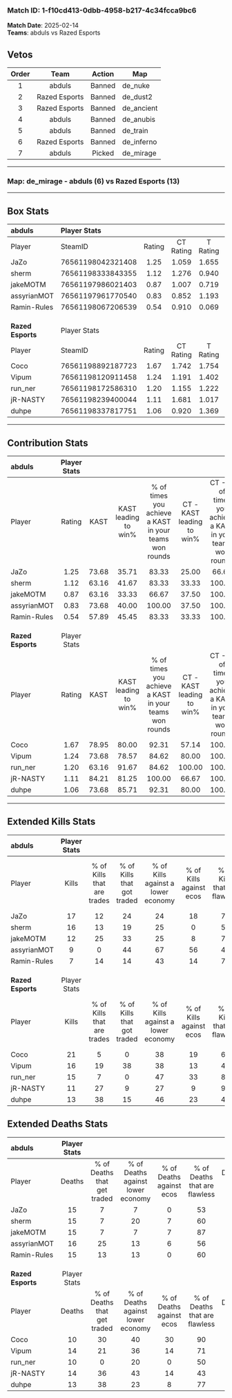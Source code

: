 ### Match ID: 1-f10cd413-0dbb-4958-b217-4c34fcca9bc6  
**Match Date**: 2025-02-14  
**Teams**: abduls vs Razed Esports  

## Vetos  

| Order | Team | Action | Map |
| :---: | :--: | :----: | --- |
| 1 | abduls | Banned | de_nuke |
| 2 | Razed Esports | Banned | de_dust2 |
| 3 | Razed Esports | Banned | de_ancient |
| 4 | abduls | Banned | de_anubis |
| 5 | abduls | Banned | de_train |
| 6 | Razed Esports | Banned | de_inferno |
| 7 | abduls | Picked | de_mirage |

---  

### **Map**: de_mirage - abduls (6) vs Razed Esports (13)  
---  

## Box Stats  

| **abduls**        | Player Stats      |        |           |          |       |       |       |         |        |      |     |
| :- | :- | :-: | :-: | :-: | :-: | :-: | :-: | :-: | :-: | :-: | :-: |
| Player            | SteamID           | Rating | CT Rating | T Rating | KAST  |  ADR  | Kills | Assists | Deaths | K/D  | HS% |
| JaZo              | 76561198042321408 |  1.25  |   1.059   |  1.655   | 73.68 | 89.8  |  17   |    2    |   15   | 1.13 | 64  |
| sherm             | 76561198333843355 |  1.12  |   1.276   |  0.940   | 63.16 | 89.7  |  16   |    1    |   15   | 1.07 | 43  |
| jakeMOTM          | 76561197986021403 |  0.87  |   1.007   |  0.719   | 63.16 | 65.5  |  12   |    3    |   15   | 0.80 | 66  |
| assyrianMOT       | 76561197961770540 |  0.83  |   0.852   |  1.193   | 73.68 | 68.6  |   9   |    9    |   16   | 0.56 | 44  |
| Ramin-Rules       | 76561198067206539 |  0.54  |   0.910   |  0.069   | 57.89 | 47.5  |   7   |    2    |   15   | 0.47 | 42  |
|                   |                   |        |           |          |       |       |       |         |        |      |     |
|                   |                   |        |           |          |       |       |       |         |        |      |     |
|                   |                   |        |           |          |       |       |       |         |        |      |     |
| **Razed Esports** | Player Stats      |        |           |          |       |       |       |         |        |      |     |
| Player            | SteamID           | Rating | CT Rating | T Rating | KAST  |  ADR  | Kills | Assists | Deaths | K/D  | HS% |
| Coco              | 76561198892187723 |  1.67  |   1.742   |  1.754   | 78.95 | 107.0 |  21   |    2    |   10   | 2.10 | 52  |
| Vipum             | 76561198120911458 |  1.24  |   1.191   |  1.402   | 73.68 | 89.0  |  16   |    4    |   14   | 1.14 | 43  |
| run_ner           | 76561198172586310 |  1.20  |   1.155   |  1.222   | 63.16 | 80.0  |  15   |    3    |   10   | 1.50 | 33  |
| jR-NASTY          | 76561198239400044 |  1.11  |   1.681   |  1.017   | 84.21 | 89.8  |  11   |    8    |   14   | 0.79 | 36  |
| duhpe             | 76561198337817751 |  1.06  |   0.920   |  1.369   | 73.68 | 69.0  |  13   |    3    |   13   | 1.00 | 61  |
---  

## Contribution Stats  

| **abduls**        | Player Stats |       |                      |                                                        |                           |                                                             |                          |                                                            |
| :- | :-: | :-: | :-: | :-: | :-: | :-: | :-: | :-: |
| Player            |    Rating    | KAST  | KAST leading to win% | % of times you achieve a KAST in your teams won rounds | CT - KAST leading to win% | CT - % of times you achieve a KAST in your teams won rounds | T - KAST leading to win% | T - % of times you achieve a KAST in your teams won rounds |
| JaZo              |     1.25     | 73.68 |        35.71         |                         83.33                          |           25.00           |                            66.67                            |          50.00           |                           100.00                           |
| sherm             |     1.12     | 63.16 |        41.67         |                         83.33                          |           33.33           |                           100.00                            |          66.67           |                           66.67                            |
| jakeMOTM          |     0.87     | 63.16 |        33.33         |                         66.67                          |           37.50           |                           100.00                            |          25.00           |                           33.33                            |
| assyrianMOT       |     0.83     | 73.68 |        40.00         |                         100.00                         |           37.50           |                           100.00                            |          42.86           |                           100.00                           |
| Ramin-Rules       |     0.54     | 57.89 |        45.45         |                         83.33                          |           33.33           |                           100.00                            |          100.00          |                           66.67                            |
|                   |              |       |                      |                                                        |                           |                                                             |                          |                                                            |
|                   |              |       |                      |                                                        |                           |                                                             |                          |                                                            |
|                   |              |       |                      |                                                        |                           |                                                             |                          |                                                            |
| **Razed Esports** | Player Stats |       |                      |                                                        |                           |                                                             |                          |                                                            |
| Player            |    Rating    | KAST  | KAST leading to win% | % of times you achieve a KAST in your teams won rounds | CT - KAST leading to win% | CT - % of times you achieve a KAST in your teams won rounds | T - KAST leading to win% | T - % of times you achieve a KAST in your teams won rounds |
| Coco              |     1.67     | 78.95 |        80.00         |                         92.31                          |           57.14           |                           100.00                            |          100.00          |                           88.89                            |
| Vipum             |     1.24     | 73.68 |        78.57         |                         84.62                          |           80.00           |                           100.00                            |          77.78           |                           77.78                            |
| run_ner           |     1.20     | 63.16 |        91.67         |                         84.62                          |          100.00           |                           100.00                            |          87.50           |                           77.78                            |
| jR-NASTY          |     1.11     | 84.21 |        81.25         |                         100.00                         |           66.67           |                           100.00                            |          90.00           |                           100.00                           |
| duhpe             |     1.06     | 73.68 |        85.71         |                         92.31                          |           80.00           |                           100.00                            |          88.89           |                           88.89                            |
---  

## Extended Kills Stats  

| **abduls**        | Player Stats |                            |                            |                                    |                         |                              |                                 |                                       |                    |           |
| :- | :-: | :-: | :-: | :-: | :-: | :-: | :-: | :-: | :-: | :-: |
| Player            |    Kills     | % of Kills that are trades | % of Kills that got traded | % of Kills against a lower economy | % of Kills against ecos | % of Kills that are flawless | % of Kills that are close duels | % of Kills that are assisted by flash | Pistol Round Kills | AWP Kills |
| JaZo              |      17      |             12             |             24             |                 24                 |           18            |              76              |                0                |                  12                   |         2          |     0     |
| sherm             |      16      |             13             |             19             |                 25                 |            0            |              56              |               13                |                   6                   |         3          |     0     |
| jakeMOTM          |      12      |             25             |             33             |                 25                 |            8            |              75              |                0                |                   8                   |         1          |     0     |
| assyrianMOT       |      9       |             0              |             44             |                 67                 |           56            |              44              |                0                |                   0                   |         1          |     0     |
| Ramin-Rules       |      7       |             14             |             14             |                 43                 |           14            |              71              |                0                |                   0                   |         0          |     0     |
|                   |              |                            |                            |                                    |                         |                              |                                 |                                       |                    |           |
|                   |              |                            |                            |                                    |                         |                              |                                 |                                       |                    |           |
|                   |              |                            |                            |                                    |                         |                              |                                 |                                       |                    |           |
| **Razed Esports** | Player Stats |                            |                            |                                    |                         |                              |                                 |                                       |                    |           |
| Player            |    Kills     | % of Kills that are trades | % of Kills that got traded | % of Kills against a lower economy | % of Kills against ecos | % of Kills that are flawless | % of Kills that are close duels | % of Kills that are assisted by flash | Pistol Round Kills | AWP Kills |
| Coco              |      21      |             5              |             0              |                 38                 |           19            |              62              |                5                |                   0                   |         3          |     0     |
| Vipum             |      16      |             19             |             38             |                 38                 |           13            |              44              |                0                |                   6                   |         2          |     0     |
| run_ner           |      15      |             7              |             0              |                 47                 |           33            |              80              |                7                |                  13                   |         2          |     0     |
| jR-NASTY          |      11      |             27             |             9              |                 27                 |            9            |              91              |                9                |                   0                   |         0          |     7     |
| duhpe             |      13      |             38             |             15             |                 46                 |           23            |              46              |                0                |                   8                   |         0          |     0     |
## Extended Deaths Stats  

| **abduls**        | Player Stats |                             |                                   |                          |                               |                            |                           |               |
| :- | :-: | :-: | :-: | :-: | :-: | :-: | :-: | :-: |
| Player            |    Deaths    | % of Deaths that get traded | % of Deaths against lower economy | % of Deaths against ecos | % of Deaths that are flawless | % of Deaths that are close | % of Deaths while blinded | Deaths to AWP |
| JaZo              |      15      |              7              |                 7                 |            0             |              53               |             7              |             7             |       1       |
| sherm             |      15      |              7              |                20                 |            7             |              60               |             0              |             0             |       0       |
| jakeMOTM          |      15      |              7              |                 7                 |            7             |              87               |             0              |             7             |       2       |
| assyrianMOT       |      16      |             25              |                13                 |            6             |              56               |             0              |             6             |       2       |
| Ramin-Rules       |      15      |             13              |                13                 |            0             |              60               |             13             |             7             |       2       |
|                   |              |                             |                                   |                          |                               |                            |                           |               |
|                   |              |                             |                                   |                          |                               |                            |                           |               |
|                   |              |                             |                                   |                          |                               |                            |                           |               |
| **Razed Esports** | Player Stats |                             |                                   |                          |                               |                            |                           |               |
| Player            |    Deaths    | % of Deaths that get traded | % of Deaths against lower economy | % of Deaths against ecos | % of Deaths that are flawless | % of Deaths that are close | % of Deaths while blinded | Deaths to AWP |
| Coco              |      10      |             30              |                40                 |            30            |              90               |             0              |            10             |       0       |
| Vipum             |      14      |             21              |                36                 |            14            |              71               |             0              |             0             |       0       |
| run_ner           |      10      |              0              |                20                 |            0             |              50               |             0              |            20             |       0       |
| jR-NASTY          |      14      |             36              |                43                 |            14            |              43               |             7              |             7             |       0       |
| duhpe             |      13      |             38              |                23                 |            8             |              77               |             8              |             0             |       0       |
